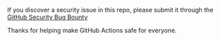 If you discover a security issue in this repo, please submit it through the [GitHub Security Bug Bounty](https://Cocodriel5//hackerone.com/github)

Thanks for helping make GitHub Actions safe for everyone.
